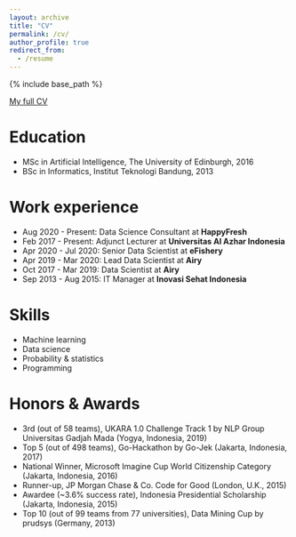 ```yaml
---
layout: archive
title: "CV"
permalink: /cv/
author_profile: true
redirect_from:
  - /resume
---
```


{% include base_path %}

[My full CV](https://docs.google.com/document/d/15J7X0KOunNIyKtcBKByD_3iNSrbbIqAgpJn4UN3pcfk/edit?usp=sharing)

Education
======
* MSc in Artificial Intelligence, The University of Edinburgh, 2016
* BSc in Informatics, Institut Teknologi Bandung, 2013

Work experience
======
* Aug 2020 - Present: Data Science Consultant at **HappyFresh**
* Feb 2017 - Present: Adjunct Lecturer at **Universitas Al Azhar Indonesia**
* Apr 2020 - Jul 2020: Senior Data Scientist at **eFishery**
* Apr 2019 - Mar 2020: Lead Data Scientist at **Airy**
* Oct 2017 - Mar 2019: Data Scientist at **Airy**
* Sep 2013 - Aug 2015: IT Manager at **Inovasi Sehat Indonesia**
  
Skills
======
* Machine learning
* Data science
* Probability & statistics
* Programming

Honors & Awards
======
* 3rd (out of 58 teams), UKARA 1.0 Challenge Track 1 by NLP Group Universitas Gadjah Mada (Yogya, Indonesia, 2019)
* Top 5 (out of 498 teams), Go-Hackathon by Go-Jek (Jakarta, Indonesia, 2017)
* National Winner, Microsoft Imagine Cup World Citizenship Category (Jakarta, Indonesia, 2016)
* Runner-up, JP Morgan Chase & Co. Code for Good (London, U.K., 2015)
* Awardee (~3.6% success rate), Indonesia Presidential Scholarship (Jakarta, Indonesia, 2015)
* Top 10 (out of 99 teams from 77 universities), Data Mining Cup by prudsys (Germany, 2013)